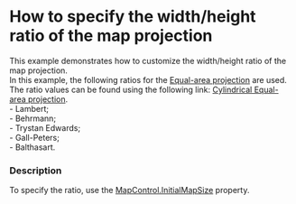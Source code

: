 # How to specify the width/height ratio of the map projection


This example demonstrates how to customize the width/height ratio of the map projection. <br />In this example, the following ratios for the <a href="https://documentation.devexpress.com/#WindowsForms/clsDevExpressXtraMapEqualAreaProjectiontopic">Equal-area projection</a> are used. The ratio values can be found using the following link: <a href="http://en.wikipedia.org/wiki/Cylindrical_equal-area_projection#Description">Cylindrical Equal-area projection</a>.<br />- Lambert;<br />- Behrmann;<br />- Trystan Edwards;<br />- Gall-Peters;<br />- Balthasart.


<h3>Description</h3>

To specify the ratio, use the&nbsp;<a href="https://documentation.devexpress.com/#WindowsForms/DevExpressXtraMapMapControl_InitialMapSizetopic">MapControl.InitialMapSize</a>&nbsp;property.

<br/>


